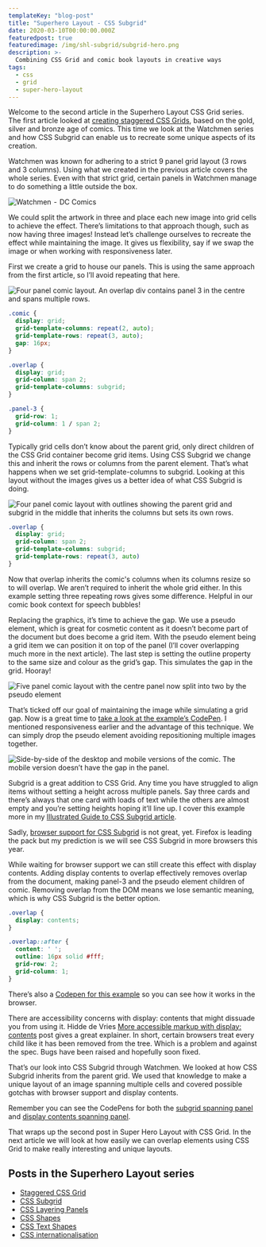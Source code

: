 ```yaml
---
templateKey: "blog-post"
title: "Superhero Layout - CSS Subgrid"
date: 2020-03-10T00:00:00.000Z
featuredpost: true
featuredimage: /img/shl-subgrid/subgrid-hero.png
description: >-
  Combining CSS Grid and comic book layouts in creative ways
tags:
  - css
  - grid
  - super-hero-layout
---
```


Welcome to the second article in the Superhero Layout CSS Grid series. The first article looked at [creating staggered CSS Grids](https://www.antonball.dev/blog/2020-02-20-super-hero-layout-staggered-grid/), based on the gold, silver and bronze age of comics. This time we look at the Watchmen series and how CSS Subgrid can enable us to recreate some unique aspects of its creation.

Watchmen was known for adhering to a strict 9 panel grid layout (3 rows and 3 columns). Using what we created in the previous article covers the whole series. Even with that strict grid, certain panels in Watchmen manage to do something a little outside the box.

![Watchmen  -  DC Comics](/img/shl-subgrid/watchmen.png)

We could split the artwork in three and place each new image into grid cells to achieve the effect. There’s limitations to that approach though, such as now having three images! Instead let’s challenge ourselves to recreate the effect while maintaining the image. It gives us flexibility, say if we swap the image or when working with responsiveness later.

First we create a grid to house our panels. This is using the same approach from the first article, so I’ll avoid repeating that here.

![Four panel comic layout. An overlap div contains panel 3 in the centre and spans multiple rows.](/img/shl-subgrid/image-1.png)

```css
.comic {
  display: grid;
  grid-template-columns: repeat(2, auto);
  grid-template-rows: repeat(3, auto);
  gap: 16px;
}

.overlap {
  display: grid;
  grid-column: span 2;
  grid-template-columns: subgrid;
}

.panel-3 {
  grid-row: 1;
  grid-column: 1 / span 2;
}
```

Typically grid cells don’t know about the parent grid, only direct children of the CSS Grid container become grid items. Using CSS Subgrid we change this and inherit the rows or columns from the parent element. That’s what happens when we set grid-template-columns to subgrid. Looking at this layout without the images gives us a better idea of what CSS Subgrid is doing.

![Four panel comic layout with outlines showing the parent grid and subgrid in the middle that inherits the columns but sets its own rows.](/img/shl-subgrid/image-2.png)

```css
.overlap {
  display: grid;
  grid-column: span 2;
  grid-template-columns: subgrid;
  grid-template-rows: repeat(3, auto)
}
```

Now that overlap inherits the comic's columns when its columns resize so to will overlap. We aren’t required to inherit the whole grid either. In this example setting three repeating rows gives some difference. Helpful in our comic book context for speech bubbles!

Replacing the graphics, it’s time to achieve the gap. We use a pseudo element, which is great for cosmetic content as it doesn’t become part of the document but does become a grid item. With the pseudo element being a grid item we can position it on top of the panel (I’ll cover overlapping much more in the next article). The last step is setting the outline property to the same size and colour as the grid’s gap. This simulates the gap in the grid. Hooray!

![Five panel comic layout with the centre panel now split into two by the pseudo element](/img/shl-subgrid/image-3.png)

That’s ticked off our goal of maintaining the image while simulating a grid gap. Now is a great time to [take a look at the example’s CodePen](https://codepen.io/antonjb/pen/rgvKrO). I mentioned responsiveness earlier and the advantage of this technique. We can simply drop the pseudo element avoiding repositioning multiple images together.

![Side-by-side of the desktop and mobile versions of the comic. The mobile version doesn’t have the gap in the panel.](/img/shl-subgrid/image-4.png)

Subgrid is a great addition to CSS Grid. Any time you have struggled to align items without setting a height across multiple panels. Say three cards and there’s always that one card with loads of text while the others are almost empty and you’re setting heights hoping it’ll line up. I cover this example more in my [Illustrated Guide to CSS Subgrid article](https://www.antonball.dev/blog/2019-11-25-illustrated-guide-subgrid/).

Sadly, [browser support for CSS Subgrid](https://caniuse.com/#feat=css-subgrid) is not great, yet. Firefox is leading the pack but my prediction is we will see CSS Subgrid in more browsers this year.

While waiting for browser support we can still create this effect with display contents.
Adding display contents to overlap effectively removes overlap from the document, making panel-3 and the pseudo element children of comic. Removing overlap from the DOM means we lose semantic meaning, which is why CSS Subgrid is the better option.

```css
.overlap {
  display: contents;
}

.overlap::after {
  content: ' ';
  outline: 16px solid #fff;
  grid-row: 2;
  grid-column: 1;
}
```

There’s also a [Codepen for this example](https://codepen.io/antonjb/pen/rbKdpE) so you can see how it works in the browser.

There are accessibility concerns with display: contents that might dissuade you from using it. Hidde de Vries [More accessible markup with display: contents](https://hiddedevries.nl/en/blog/2018-04-21-more-accessible-markup-with-display-contents) post gives a great explainer. In short, certain browsers treat every child like it has been removed from the tree. Which is a problem and against the spec. Bugs have been raised and hopefully soon fixed.

That’s our look into CSS Subgrid through Watchmen. We looked at how CSS Subgrid inherits from the parent grid. We used that knowledge to make a unique layout of an image spanning multiple cells and covered possible gotchas with browser support and display contents.

Remember you can see the CodePens for both the [subgrid spanning panel](https://codepen.io/antonjb/pen/rgvKrO) and [display contents spanning panel](https://codepen.io/antonjb/pen/rbKdpE).

That wraps up the second post in Super Hero Layout with CSS Grid. In the next article we will look at how easily we can overlap elements using CSS Grid to make really interesting and unique layouts.

## Posts in the Superhero Layout series
* [Staggered CSS Grid](/blog/2020-02-20-super-hero-layout-staggered-grid/)
* [CSS Subgrid](/blog/2020-03-10-super-hero-layout-css-subgrid/)
* [CSS Layering Panels](/blog/2020-05-19-super-hero-layout-layered-panels/)
* [CSS Shapes](/blog/2020-08-05-super-hero-layout-css-shapes/)
* [CSS Text Shapes](/blog/2020-09-19-superhero-layout-css-text-shapes/)
* [CSS internationalisation](/blog/2020-10-19-superhero-layout-internationalisation/)
